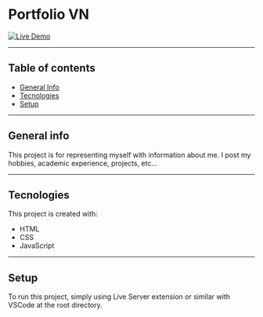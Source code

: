 # Portfolio VN
[![Live Demo](https://img.shields.io/badge/demo-online-green.svg)](http://dev.carlospomares.es)

---

## Table of contents
* [General Info](#general-info)
* [Tecnologies](#techologies)
* [Setup](#setup)

---

## General info

This project is for representing myself with information about me. I post my hobbies, academic experience, projects, etc...

---

## Tecnologies
This project is created with:
* HTML
* CSS
* JavaScript

---

## Setup
To run this project, simply using Live Server extension or similar with VSCode at the root directory.
